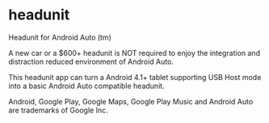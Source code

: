 # headunit
Headunit for Android Auto (tm)

A new car or a $600+ headunit is NOT required to enjoy the integration and distraction reduced environment of Android Auto.

This headunit app can turn a Android 4.1+ tablet supporting USB Host mode into a basic Android Auto compatible headunit.

Android, Google Play, Google Maps, Google Play Music and Android Auto are trademarks of Google Inc.
